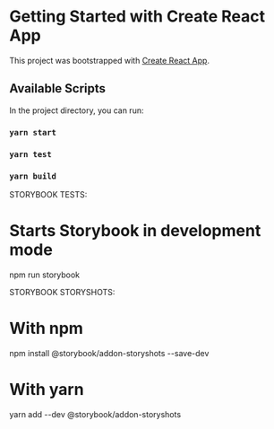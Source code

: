 # Getting Started with Create React App

This project was bootstrapped with [Create React App](https://github.com/facebook/create-react-app).

## Available Scripts

In the project directory, you can run:

### `yarn start`

### `yarn test`

### `yarn build`



STORYBOOK TESTS:

# Starts Storybook in development mode
npm run storybook

STORYBOOK STORYSHOTS:
# With npm
npm install @storybook/addon-storyshots --save-dev

# With yarn
yarn add --dev @storybook/addon-storyshots


